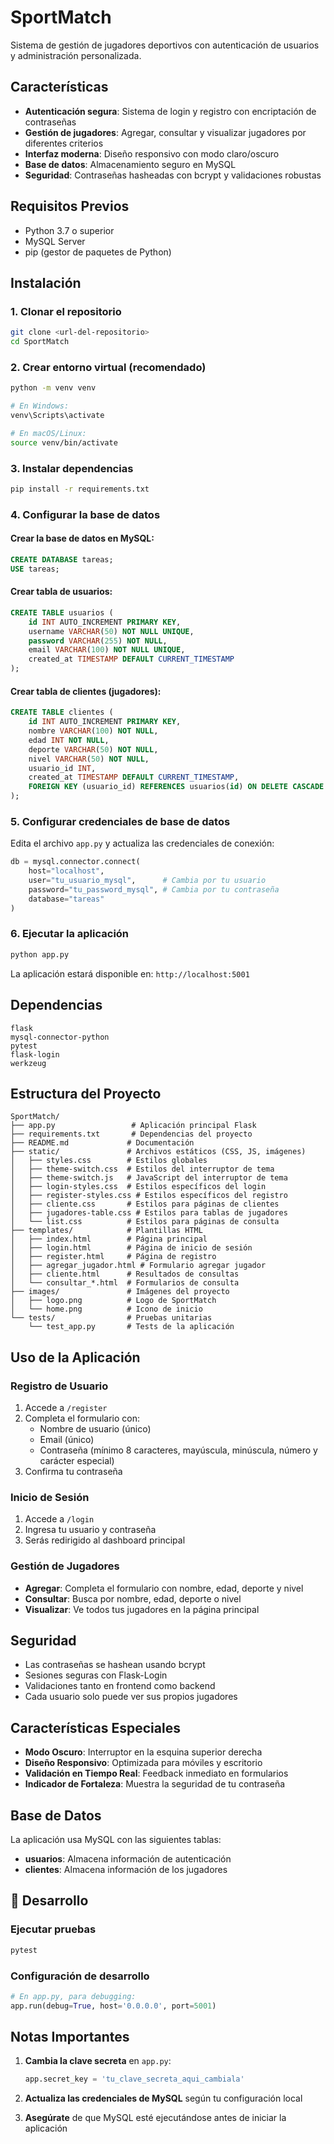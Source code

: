 # SportMatch

Sistema de gestión de jugadores deportivos con autenticación de usuarios y administración personalizada.

## Características

- **Autenticación segura**: Sistema de login y registro con encriptación de contraseñas
- **Gestión de jugadores**: Agregar, consultar y visualizar jugadores por diferentes criterios
- **Interfaz moderna**: Diseño responsivo con modo claro/oscuro
- **Base de datos**: Almacenamiento seguro en MySQL
- **Seguridad**: Contraseñas hasheadas con bcrypt y validaciones robustas

## Requisitos Previos

- Python 3.7 o superior
- MySQL Server
- pip (gestor de paquetes de Python)

## Instalación

### 1. Clonar el repositorio
```bash
git clone <url-del-repositorio>
cd SportMatch
```

### 2. Crear entorno virtual (recomendado)
```bash
python -m venv venv

# En Windows:
venv\Scripts\activate

# En macOS/Linux:
source venv/bin/activate
```

### 3. Instalar dependencias
```bash
pip install -r requirements.txt
```

### 4. Configurar la base de datos

#### Crear la base de datos en MySQL:
```sql
CREATE DATABASE tareas;
USE tareas;
```

#### Crear tabla de usuarios:
```sql
CREATE TABLE usuarios (
    id INT AUTO_INCREMENT PRIMARY KEY,
    username VARCHAR(50) NOT NULL UNIQUE,
    password VARCHAR(255) NOT NULL,
    email VARCHAR(100) NOT NULL UNIQUE,
    created_at TIMESTAMP DEFAULT CURRENT_TIMESTAMP
);
```

#### Crear tabla de clientes (jugadores):
```sql
CREATE TABLE clientes (
    id INT AUTO_INCREMENT PRIMARY KEY,
    nombre VARCHAR(100) NOT NULL,
    edad INT NOT NULL,
    deporte VARCHAR(50) NOT NULL,
    nivel VARCHAR(50) NOT NULL,
    usuario_id INT,
    created_at TIMESTAMP DEFAULT CURRENT_TIMESTAMP,
    FOREIGN KEY (usuario_id) REFERENCES usuarios(id) ON DELETE CASCADE
);
```

### 5. Configurar credenciales de base de datos

Edita el archivo `app.py` y actualiza las credenciales de conexión:

```python
db = mysql.connector.connect(
    host="localhost",
    user="tu_usuario_mysql",      # Cambia por tu usuario
    password="tu_password_mysql", # Cambia por tu contraseña
    database="tareas"
)
```

### 6. Ejecutar la aplicación
```bash
python app.py
```

La aplicación estará disponible en: `http://localhost:5001`

## Dependencias

```
flask
mysql-connector-python
pytest
flask-login
werkzeug
```

## Estructura del Proyecto

```
SportMatch/
├── app.py                 # Aplicación principal Flask
├── requirements.txt       # Dependencias del proyecto
├── README.md             # Documentación
├── static/               # Archivos estáticos (CSS, JS, imágenes)
│   ├── styles.css        # Estilos globales
│   ├── theme-switch.css  # Estilos del interruptor de tema
│   ├── theme-switch.js   # JavaScript del interruptor de tema
│   ├── login-styles.css  # Estilos específicos del login
│   ├── register-styles.css # Estilos específicos del registro
│   ├── cliente.css       # Estilos para páginas de clientes
│   ├── jugadores-table.css # Estilos para tablas de jugadores
│   └── list.css          # Estilos para páginas de consulta
├── templates/            # Plantillas HTML
│   ├── index.html        # Página principal
│   ├── login.html        # Página de inicio de sesión
│   ├── register.html     # Página de registro
│   ├── agregar_jugador.html # Formulario agregar jugador
│   ├── cliente.html      # Resultados de consultas
│   └── consultar_*.html  # Formularios de consulta
├── images/               # Imágenes del proyecto
│   ├── logo.png          # Logo de SportMatch
│   └── home.png          # Icono de inicio
└── tests/                # Pruebas unitarias
    └── test_app.py       # Tests de la aplicación
```

## Uso de la Aplicación

### Registro de Usuario
1. Accede a `/register`
2. Completa el formulario con:
   - Nombre de usuario (único)
   - Email (único)
   - Contraseña (mínimo 8 caracteres, mayúscula, minúscula, número y carácter especial)
3. Confirma tu contraseña

### Inicio de Sesión
1. Accede a `/login`
2. Ingresa tu usuario y contraseña
3. Serás redirigido al dashboard principal

### Gestión de Jugadores
- **Agregar**: Completa el formulario con nombre, edad, deporte y nivel
- **Consultar**: Busca por nombre, edad, deporte o nivel
- **Visualizar**: Ve todos tus jugadores en la página principal

## Seguridad

- Las contraseñas se hashean usando bcrypt
- Sesiones seguras con Flask-Login
- Validaciones tanto en frontend como backend
- Cada usuario solo puede ver sus propios jugadores

## Características Especiales

- **Modo Oscuro**: Interruptor en la esquina superior derecha
- **Diseño Responsivo**: Optimizada para móviles y escritorio
- **Validación en Tiempo Real**: Feedback inmediato en formularios
- **Indicador de Fortaleza**: Muestra la seguridad de tu contraseña

## Base de Datos

La aplicación usa MySQL con las siguientes tablas:

- **usuarios**: Almacena información de autenticación
- **clientes**: Almacena información de los jugadores

## 🔧 Desarrollo

### Ejecutar pruebas
```bash
pytest
```

### Configuración de desarrollo
```python
# En app.py, para debugging:
app.run(debug=True, host='0.0.0.0', port=5001)
```

## Notas Importantes

1. **Cambia la clave secreta** en `app.py`:
   ```python
   app.secret_key = 'tu_clave_secreta_aqui_cambiala'
   ```

2. **Actualiza las credenciales de MySQL** según tu configuración local

3. **Asegúrate** de que MySQL esté ejecutándose antes de iniciar la aplicación
